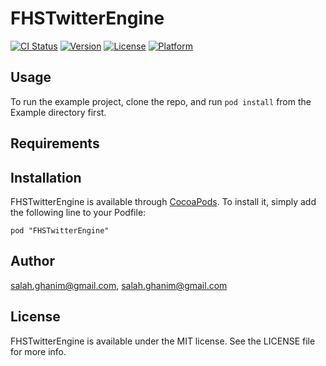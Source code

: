 # FHSTwitterEngine

[![CI Status](http://img.shields.io/travis/salah.ghanim@gmail.com/FHSTwitterEngine.svg?style=flat)](https://travis-ci.org/salah.ghanim@gmail.com/FHSTwitterEngine)
[![Version](https://img.shields.io/cocoapods/v/FHSTwitterEngine.svg?style=flat)](http://cocoadocs.org/docsets/FHSTwitterEngine)
[![License](https://img.shields.io/cocoapods/l/FHSTwitterEngine.svg?style=flat)](http://cocoadocs.org/docsets/FHSTwitterEngine)
[![Platform](https://img.shields.io/cocoapods/p/FHSTwitterEngine.svg?style=flat)](http://cocoadocs.org/docsets/FHSTwitterEngine)

## Usage

To run the example project, clone the repo, and run `pod install` from the Example directory first.

## Requirements

## Installation

FHSTwitterEngine is available through [CocoaPods](http://cocoapods.org). To install
it, simply add the following line to your Podfile:

    pod "FHSTwitterEngine"

## Author

salah.ghanim@gmail.com, salah.ghanim@gmail.com

## License

FHSTwitterEngine is available under the MIT license. See the LICENSE file for more info.

